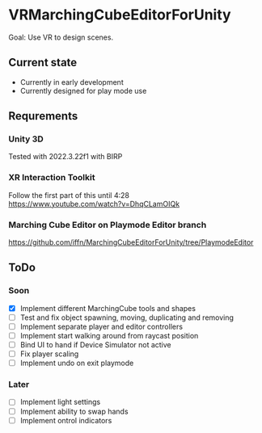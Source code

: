 # VRMarchingCubeEditorForUnity
Goal: Use VR to design scenes.

## Current state
- Currently in early development
- Currently designed for play mode use

## Requrements
### Unity 3D
Tested with 2022.3.22f1 with BIRP

### XR Interaction Toolkit
Follow the first part of this until 4:28  
https://www.youtube.com/watch?v=DhqCLamOIQk

### Marching Cube Editor on Playmode Editor branch
https://github.com/iffn/MarchingCubeEditorForUnity/tree/PlaymodeEditor

## ToDo
### Soon
- [x] Implement different MarchingCube tools and shapes
- [ ] Test and fix object spawning, moving, duplicating and removing
- [ ] Implement separate player and editor controllers
- [ ] Implement start walking around from raycast position
- [ ] Bind UI to hand if Device Simulator not active
- [ ] Fix player scaling
- [ ] Implement undo on exit playmode

### Later
- [ ] Implement light settings
- [ ] Implement ability to swap hands
- [ ] Implement ontrol indicators